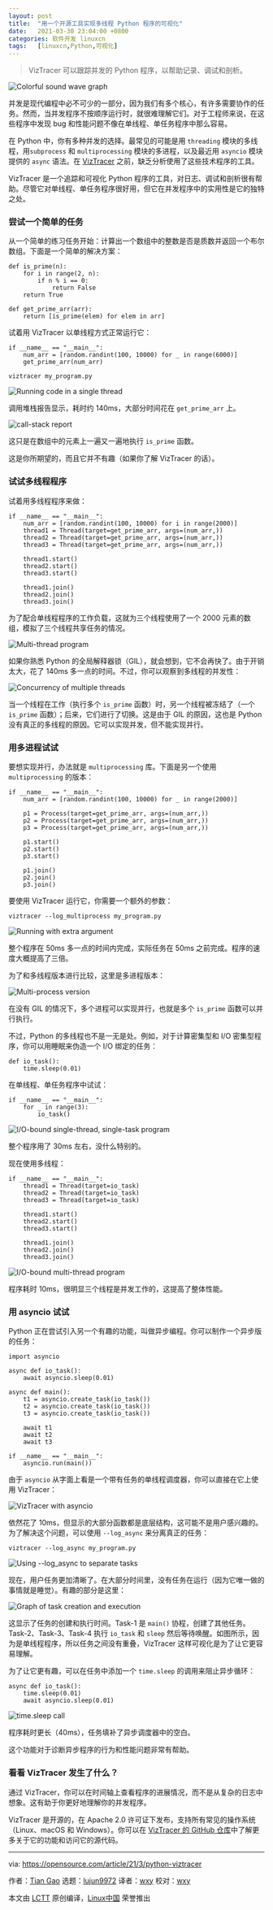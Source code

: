 ```yaml
---
layout: post
title:	"用一个开源工具实现多线程 Python 程序的可视化"
date:	2021-03-30 23:04:00 +0800 
categories:	软件开发 linuxcn 
tags:	[linuxcn,Python,可视化]
---
```




> 
> VizTracer 可以跟踪并发的 Python 程序，以帮助记录、调试和剖析。
> 
> 
> 


![](/Asserts/Images/album/202103/30/230404xi9pox38ookk8xe2.jpg "Colorful sound wave graph")


并发是现代编程中必不可少的一部分，因为我们有多个核心，有许多需要协作的任务。然而，当并发程序不按顺序运行时，就很难理解它们。对于工程师来说，在这些程序中发现 bug 和性能问题不像在单线程、单任务程序中那么容易。


在 Python 中，你有多种并发的选择。最常见的可能是用 `threading` 模块的多线程，用`subprocess` 和 `multiprocessing` 模块的多进程，以及最近用 `asyncio` 模块提供的 `async` 语法。在 [VizTracer](https://readthedocs.org/projects/viztracer/) 之前，缺乏分析使用了这些技术程序的工具。


VizTracer 是一个追踪和可视化 Python 程序的工具，对日志、调试和剖析很有帮助。尽管它对单线程、单任务程序很好用，但它在并发程序中的实用性是它的独特之处。


### 尝试一个简单的任务


从一个简单的练习任务开始：计算出一个数组中的整数是否是质数并返回一个布尔数组。下面是一个简单的解决方案：



```
def is_prime(n):
    for i in range(2, n):
        if n % i == 0:
            return False
    return True

def get_prime_arr(arr):
    return [is_prime(elem) for elem in arr]

```

试着用 VizTracer 以单线程方式正常运行它：



```
if __name__ == "__main__":
    num_arr = [random.randint(100, 10000) for _ in range(6000)]
    get_prime_arr(num_arr)

```


```
viztracer my_program.py

```

![Running code in a single thread](/Asserts/Images/album/202103/30/230415lj0240f06fg55gzn.png "Running code in a single thread")


调用堆栈报告显示，耗时约 140ms，大部分时间花在 `get_prime_arr` 上。


![call-stack report](/Asserts/Images/album/202103/30/230415zrncqnret3c3n4cn.png "call-stack report")


这只是在数组中的元素上一遍又一遍地执行 `is_prime` 函数。


这是你所期望的，而且它并不有趣（如果你了解 VizTracer 的话）。


### 试试多线程程序


试着用多线程程序来做：



```
if __name__ == "__main__":
    num_arr = [random.randint(100, 10000) for i in range(2000)]
    thread1 = Thread(target=get_prime_arr, args=(num_arr,))
    thread2 = Thread(target=get_prime_arr, args=(num_arr,))
    thread3 = Thread(target=get_prime_arr, args=(num_arr,))

    thread1.start()
    thread2.start()
    thread3.start()

    thread1.join()
    thread2.join()
    thread3.join()

```

为了配合单线程程序的工作负载，这就为三个线程使用了一个 2000 元素的数组，模拟了三个线程共享任务的情况。


![Multi-thread program](/Asserts/Images/album/202103/30/230416z8c51yczar1vz404.png "Multi-thread program")


如果你熟悉 Python 的全局解释器锁（GIL），就会想到，它不会再快了。由于开销太大，花了 140ms 多一点的时间。不过，你可以观察到多线程的并发性：


![Concurrency of multiple threads](/Asserts/Images/album/202103/30/230416b34bz4432lijolic.png "Concurrency of multiple threads")


当一个线程在工作（执行多个 `is_prime` 函数）时，另一个线程被冻结了（一个 `is_prime` 函数）；后来，它们进行了切换。这是由于 GIL 的原因，这也是 Python 没有真正的多线程的原因。它可以实现并发，但不能实现并行。


### 用多进程试试


要想实现并行，办法就是 `multiprocessing` 库。下面是另一个使用 `multiprocessing` 的版本：



```
if __name__ == "__main__":
    num_arr = [random.randint(100, 10000) for _ in range(2000)]
   
    p1 = Process(target=get_prime_arr, args=(num_arr,))
    p2 = Process(target=get_prime_arr, args=(num_arr,))
    p3 = Process(target=get_prime_arr, args=(num_arr,))

    p1.start()
    p2.start()
    p3.start()

    p1.join()
    p2.join()
    p3.join()

```

要使用 VizTracer 运行它，你需要一个额外的参数：



```
viztracer --log_multiprocess my_program.py

```

![Running with extra argument](/Asserts/Images/album/202103/30/230416lxge66sj92swi4xh.png "Running with extra argument")


整个程序在 50ms 多一点的时间内完成，实际任务在 50ms 之前完成。程序的速度大概提高了三倍。


为了和多线程版本进行比较，这里是多进程版本：


![Multi-process version](/Asserts/Images/album/202103/30/230417u0qcft0wdzll0txv.png "Multi-process version")


在没有 GIL 的情况下，多个进程可以实现并行，也就是多个 `is_prime` 函数可以并行执行。


不过，Python 的多线程也不是一无是处。例如，对于计算密集型和 I/O 密集型程序，你可以用睡眠来伪造一个 I/O 绑定的任务：



```
def io_task():
    time.sleep(0.01)

```

在单线程、单任务程序中试试：



```
if __name__ == "__main__":
    for _ in range(3):
        io_task()

```

![I/O-bound single-thread, single-task program](/Asserts/Images/album/202103/30/230417srr3b4uilu3rxwdh.png "I/O-bound single-thread, single-task program")


整个程序用了 30ms 左右，没什么特别的。


现在使用多线程：



```
if __name__ == "__main__":
    thread1 = Thread(target=io_task)
    thread2 = Thread(target=io_task)
    thread3 = Thread(target=io_task)

    thread1.start()
    thread2.start()
    thread3.start()

    thread1.join()
    thread2.join()
    thread3.join()

```

![I/O-bound multi-thread program](/Asserts/Images/album/202103/30/230417njm8fmm81btmrn1p.png "I/O-bound multi-thread program")


程序耗时 10ms，很明显三个线程是并发工作的，这提高了整体性能。


### 用 asyncio 试试


Python 正在尝试引入另一个有趣的功能，叫做异步编程。你可以制作一个异步版的任务：



```
import asyncio

async def io_task():
    await asyncio.sleep(0.01)

async def main():
    t1 = asyncio.create_task(io_task())
    t2 = asyncio.create_task(io_task())
    t3 = asyncio.create_task(io_task())

    await t1
    await t2
    await t3

if __name__ == "__main__":
    asyncio.run(main())

```

由于 `asyncio` 从字面上看是一个带有任务的单线程调度器，你可以直接在它上使用 VizTracer：


![VizTracer with asyncio](/Asserts/Images/album/202103/30/230417x7c9czc6cchw37c6.png "VizTracer with asyncio")


依然花了 10ms，但显示的大部分函数都是底层结构，这可能不是用户感兴趣的。为了解决这个问题，可以使用 `--log_async` 来分离真正的任务：



```
viztracer --log_async my_program.py

```

![Using --log_async to separate tasks](/Asserts/Images/album/202103/30/230418t09ppy9z0ugcy6go.png "Using --log_async to separate tasks")


现在，用户任务更加清晰了。在大部分时间里，没有任务在运行（因为它唯一做的事情就是睡觉）。有趣的部分是这里：


![Graph of task creation and execution](/Asserts/Images/album/202103/30/230418ittkkcr6dfzrqrkk.png "Graph of task creation and execution")


这显示了任务的创建和执行时间。Task-1 是 `main()` 协程，创建了其他任务。Task-2、Task-3、Task-4 执行 `io_task` 和 `sleep` 然后等待唤醒。如图所示，因为是单线程程序，所以任务之间没有重叠，VizTracer 这样可视化是为了让它更容易理解。


为了让它更有趣，可以在任务中添加一个 `time.sleep` 的调用来阻止异步循环：



```
async def io_task():
    time.sleep(0.01)
    await asyncio.sleep(0.01)

```

![time.sleep call](/Asserts/Images/album/202103/30/230418xbg4kzw9ccayayab.png "time.sleep call")


程序耗时更长（40ms），任务填补了异步调度器中的空白。


这个功能对于诊断异步程序的行为和性能问题非常有帮助。


### 看看 VizTracer 发生了什么？


通过 VizTracer，你可以在时间轴上查看程序的进展情况，而不是从复杂的日志中想象。这有助于你更好地理解你的并发程序。


VizTracer 是开源的，在 Apache 2.0 许可证下发布，支持所有常见的操作系统（Linux、macOS 和 Windows）。你可以在 [VizTracer 的 GitHub 仓库](https://github.com/gaogaotiantian/viztracer)中了解更多关于它的功能和访问它的源代码。




---


via: <https://opensource.com/article/21/3/python-viztracer>


作者：[Tian Gao](https://opensource.com/users/gaogaotiantian) 选题：[lujun9972](https://github.com/lujun9972) 译者：[wxy](https://github.com/wxy) 校对：[wxy](https://github.com/wxy)


本文由 [LCTT](https://github.com/LCTT/TranslateProject) 原创编译，[Linux中国](https://linux.cn/) 荣誉推出
